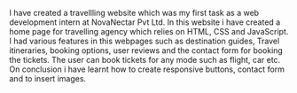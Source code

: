 I have created a travellling website which was my first task as a web development intern at NovaNectar Pvt Ltd.
In this website i have created a home page for travelling agency which relies on HTML, CSS and JavaScript. I had various features in this webpages such as destination guides, Travel itineraries, booking options, user reviews and the contact form for booking the tickets. The user can book tickets for any mode such as flight, car etc.
On conclusion i have learnt how to create responsive buttons, contact form and to insert images.
